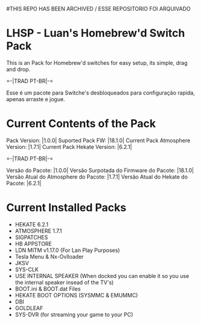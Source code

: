 #THIS REPO HAS BEEN ARCHIVED / ESSE REPOSITORIO FOI ARQUIVADO

# LHSP - Luan's Homebrew'd Switch Pack
This is an Pack for Homebrew'd switches for easy setup, its simple, drag and drop.

=-|TRAD PT-BR|-=

Esse é um pacote para Switche's desbloqueados para configuração rapida, apenas arraste e jogue.

# Current Contents of the Pack
Pack Version: |1.0.0|
Suported Pack FW: |18.1.0|
Current Pack Atmosphere Version: |1.7.1|
Current Pack Hekate Version: |6.2.1|

=-|TRAD PT-BR|-=

Versão do Pacote: |1.0.0|
Versão Surpotada do Firmware do Pacote: |18.1.0|
Versão Atual do Atmosphere do Pacote: |1.7.1|
Versão Atual do Hekate do Pacote: |6.2.1|

# Current Installed Packs
- HEKATE 6.2.1
- ATMOSPHERE 1.7.1
- SIGPATCHES 
- HB APPSTORE 
- LDN MITM v1.17.0 (For Lan Play Purposes)
- Tesla Menu & 	Nx-Ovlloader
- JKSV
- SYS-CLK
- USE INTERNAL SPEAKER (When docked you can enable it so you use the internal speaker insead of the TV's)
- BOOT.ini & BOOT.dat Files
- HEKATE BOOT OPTIONS (SYSMMC & EMUMMC)
- DBI
- GOLDLEAF
- SYS-DVR (for streaming your game to your PC)
